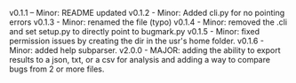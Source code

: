 v0.1.1 – Minor: README updated
v0.1.2 - Minor: Added cli.py for no pointing errors
v0.1.3 - Minor: renamed the file (typo)
v0.1.4 - Minor: removed the .cli and set setup.py to directly point to bugmark.py
v0.1.5 - Minor: fixed permission issues by creating the dir in the usr's home folder.
v0.1.6 - Minor: added help subparser.
v2.0.0 - MAJOR: adding the ability to export results to a json, txt, or a csv for analysis and adding a way to compare bugs from 2 or more files. 